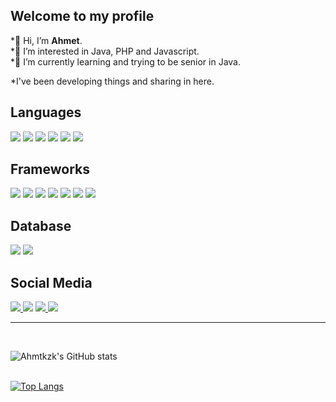 <h2>Welcome to my profile</h2>

*👋 Hi, I’m <b>Ahmet</b>.<br>
*👀 I’m interested in Java, PHP and Javascript.<br>
*🌱 I’m currently learning and trying to be senior in Java.<br>

*I've been developing things and sharing in here.

<h2>Languages</h2>
<img src="https://img.shields.io/badge/Java-ED8B00?style=for-the-badge&logo=java&logoColor=white" />
<img src="https://img.shields.io/badge/C%23-239120?style=for-the-badge&logo=c-sharp&logoColor=white" />
<img src="https://img.shields.io/badge/PHP-777BB4?style=for-the-badge&logo=php&logoColor=white" />
<img src="https://img.shields.io/badge/JavaScript-F7DF1E?style=for-the-badge&logo=javascript&logoColor=black" />
<img src="https://img.shields.io/badge/HTML-239120?style=for-the-badge&logo=html5&logoColor=white" />
<img src="https://img.shields.io/badge/CSS-239120?&style=for-the-badge&logo=css3&logoColor=white" />

<h2>Frameworks</h2>
<img src="https://img.shields.io/badge/Spring-6DB33F?style=for-the-badge&logo=spring&logoColor=white" />
<img src="https://img.shields.io/badge/apache_maven-C71A36?style=for-the-badge&logo=apachemaven&logoColor=white" />
<img src="https://img.shields.io/badge/Bootstrap-563D7C?style=for-the-badge&logo=bootstrap&logoColor=white" />
<img src="https://img.shields.io/badge/Swagger-85EA2D?style=for-the-badge&logo=Swagger&logoColor=white" />
<img src="https://img.shields.io/badge/Xampp-F37623?style=for-the-badge&logo=xampp&logoColor=white" />
<img src="https://img.shields.io/badge/Git-F05032?style=for-the-badge&logo=git&logoColor=white" />
<img src="https://img.shields.io/badge/Node.js-339933?style=for-the-badge&logo=nodedotjs&logoColor=white" />


<h2>Database</h2>
<img src="https://img.shields.io/badge/MySQL-00000F?style=for-the-badge&logo=mysql&logoColor=white" />
<img src="https://img.shields.io/badge/PostgreSQL-316192?style=for-the-badge&logo=postgresql&logoColor=white" />


<h2>Social Media</h2>
<a target="_blank" href="https://www.instagram.com/ahmetakahs/"><img src="https://img.shields.io/badge/Instagram-E4405F?style=for-the-badge&logo=instagram&logoColor=white"/>
</a>
<a target="_blank" href="https://www.linkedin.com/in/ahmet-kazak/"><img src="https://img.shields.io/badge/LinkedIn-0077B5?style=for-the-badge&logo=linkedin&logoColor=white" /></a>
<a target="_blank" href="https://gitlab.com/ahmtkzk"><img src="https://img.shields.io/badge/GitLab-330F63?style=for-the-badge&logo=gitlab&logoColor=white" />
</a>
<a target="_blank" href="https://www.hackerrank.com/ahmetkazak08"><img src="https://img.shields.io/badge/-Hackerrank-2EC866?style=for-the-badge&logo=HackerRank&logoColor=white" />
</a>

<br />

---
<br>

![Ahmtkzk's GitHub stats](https://github-readme-stats.vercel.app/api?username=ahmtkzk&show_icons=true&theme=radical)
<br><br>

[![Top Langs](https://github-readme-stats.vercel.app/api/top-langs/?username=ahmtkzk&langs_count=8)]()





